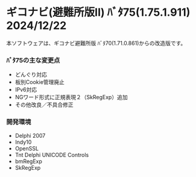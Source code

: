 # ギコナビ(避難所版II) ﾊﾞﾀ75(1.75.1.911) 2024/12/22

本ソフトウェアは、ギコナビ避難所版 ﾊﾞﾀ70(1.71.0.861)からの改造版です。

### ﾊﾞﾀ75の主な変更点
- どんぐり対応
- 板別Cookie管理廃止
- IPv6対応
- NGワード形式に正規表現２（SkRegExp）追加
- その他改良／不具合修正

### 開発環境
- Delphi 2007
- Indy10
- OpenSSL
- Tnt Delphi UNICODE Controls
- bmRegExp
- SkRegExp
